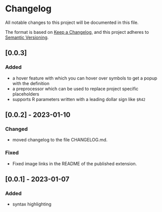 # Changelog

All notable changes to this project will be documented in this file.

The format is based on [Keep a Changelog](https://keepachangelog.com/en/1.0.0/),
and this project adheres to [Semantic Versioning](https://semver.org/spec/v2.0.0.html).

## [0.0.3]

### Added 
- a hover feature with which you can hover over symbols to get a popup with the definition
- a preprocessor which can be used to replace project specific placeholders
- supports R parameters written with a leading dollar sign like `$R42`

## [0.0.2] - 2023-01-10

### Changed 

- moved changelog to the file CHANGELOG.md.

### Fixed

- Fixed image links in the README of the published extension.

## [0.0.1] - 2023-01-07

### Added 

- syntax highlighting